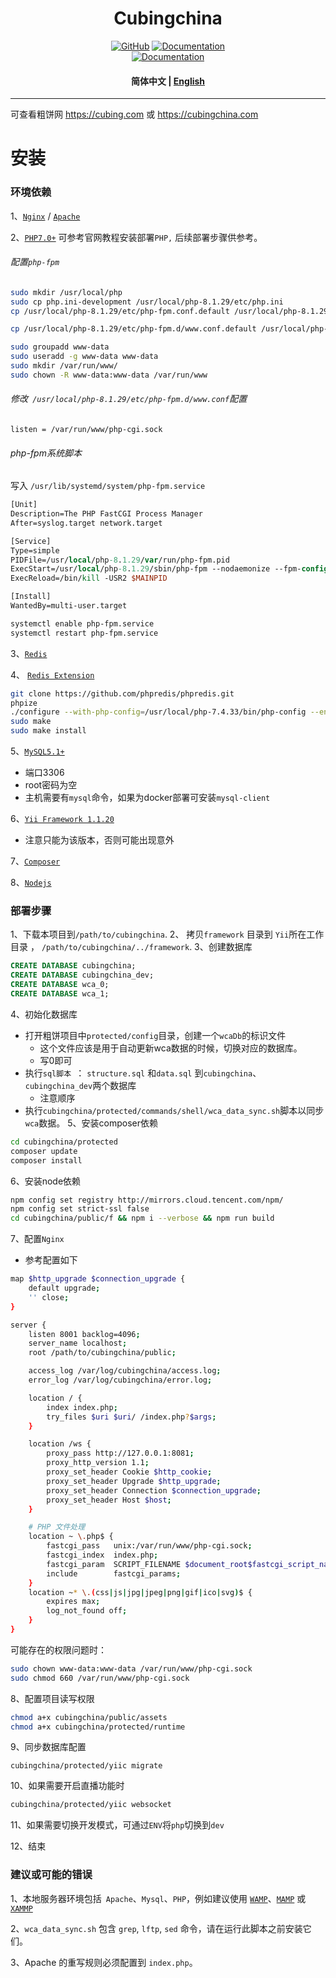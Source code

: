 
<h1 align="center">Cubingchina</h1>
<p align="center">
    <a href="https://github.com/CubingChina/cubingchina/blob/master/LICENSE"><img alt="GitHub" src="https://img.shields.io/badge/license-GPL2.0-blue"></a>
    <a href="https://cubing.com/"><img alt="Documentation" src="https://img.shields.io/badge/website-Cubingchina-green"></a>
    <br>
<a href="https://cubing.com/"><img alt="Documentation" src="https://img.shields.io/badge/Code%20With%20PHP-grey?style=for-the-badge&logo=php&logoSize=samll"></a>
</p>

<h4 align="center">
    <p>
        <b>简体中文</b> | <a href="https://github.com/guojia99/cubingchina/blob/master/README.md">English</a>
    </p>
</h4>

---
可查看粗饼网 https://cubing.com 或 https://cubingchina.com

# 安装
### 环境依赖
1、[`Nginx`](http://nginx.org/) / [`Apache`](http://www.apache.org/)

2、[`PHP7.0+`](http://php.net/)
​	可参考官网教程安装部署`PHP,` 后续部署步骤供参考。
###### 配置`php-fpm`
```bash
sudo mkdir /usr/local/php
sudo cp php.ini-development /usr/local/php-8.1.29/etc/php.ini
cp /usr/local/php-8.1.29/etc/php-fpm.conf.default /usr/local/php-8.1.29/etc/php-fpm.conf

cp /usr/local/php-8.1.29/etc/php-fpm.d/www.conf.default /usr/local/php-8.1.29/etc/php-fpm.d/www.conf

sudo groupadd www-data
sudo useradd -g www-data www-data
sudo mkdir /var/run/www/
sudo chown -R www-data:www-data /var/run/www
```
###### 修改` /usr/local/php-8.1.29/etc/php-fpm.d/www.conf`配置
```
listen = /var/run/www/php-cgi.sock
```
###### php-fpm系统脚本
写入 `/usr/lib/systemd/system/php-fpm.service`
```systemverilog
[Unit]
Description=The PHP FastCGI Process Manager
After=syslog.target network.target

[Service]
Type=simple
PIDFile=/usr/local/php-8.1.29/var/run/php-fpm.pid
ExecStart=/usr/local/php-8.1.29/sbin/php-fpm --nodaemonize --fpm-config /usr/local/php-8.1.29/etc/php-fpm.conf
ExecReload=/bin/kill -USR2 $MAINPID

[Install]
WantedBy=multi-user.target
```
```bash
systemctl enable php-fpm.service
systemctl restart php-fpm.service
```
3、[`Redis`](https://redis.io/)

4、 [`Redis Extension`](https://github.com/phpredis/phpredis)


```bash
git clone https://github.com/phpredis/phpredis.git
phpize
./configure --with-php-config=/usr/local/php-7.4.33/bin/php-config --enable-redis
sudo make
sudo make install
```

5、[`MySQL5.1+`](http://www.mysql.com/)
- 端口3306
- root密码为空
- 主机需要有`mysql`命令，如果为docker部署可安装`mysql-client`

6、[`Yii Framework 1.1.20`](http://www.yiiframework.com/)
- 注意只能为该版本，否则可能出现意外

7、[`Composer`](https://getcomposer.org/)

8、[`Nodejs`](https://nodejs.org/)



### 部署步骤

1、下载本项目到`/path/to/cubingchina`.
2、 拷贝`framework` 目录到  `Yii`所在工作目录 ， `/path/to/cubingchina/../framework`.
3、创建数据库

```sql
CREATE DATABASE cubingchina;
CREATE DATABASE cubingchina_dev;
CREATE DATABASE wca_0;
CREATE DATABASE wca_1;
```
4、初始化数据库
- 打开粗饼项目中`protected/config`目录，创建一个`wcaDb`的标识文件
  - 这个文件应该是用于自动更新wca数据的时候，切换对应的数据库。
  - 写0即可
- 执行`sql脚本 `： `structure.sql` 和`data.sql` 到`cubingchina`、 `cubingchina_dev`两个数据库
  - 注意顺序
- 执行`cubingchina/protected/commands/shell/wca_data_sync.sh`脚本以同步`wca`数据。
5、安装composer依赖
```bash
cd cubingchina/protected
composer update
composer install
```
6、安装node依赖
```bash
npm config set registry http://mirrors.cloud.tencent.com/npm/
npm config set strict-ssl false
cd cubingchina/public/f && npm i --verbose && npm run build
```
7、配置`Nginx`
- 参考配置如下

```bash
map $http_upgrade $connection_upgrade {
    default upgrade;
    '' close;
}

server {
    listen 8001 backlog=4096;
    server_name localhost;
    root /path/to/cubingchina/public;

    access_log /var/log/cubingchina/access.log;
    error_log /var/log/cubingchina/error.log;

    location / {
        index index.php;
        try_files $uri $uri/ /index.php?$args;
    }

    location /ws {
        proxy_pass http://127.0.0.1:8081;
        proxy_http_version 1.1;
        proxy_set_header Cookie $http_cookie;
        proxy_set_header Upgrade $http_upgrade;
        proxy_set_header Connection $connection_upgrade;
        proxy_set_header Host $host;
    }

    # PHP 文件处理
    location ~ \.php$ {
        fastcgi_pass   unix:/var/run/www/php-cgi.sock;
        fastcgi_index  index.php;
		fastcgi_param  SCRIPT_FILENAME $document_root$fastcgi_script_name;
        include        fastcgi_params;
    }
    location ~* \.(css|js|jpg|jpeg|png|gif|ico|svg)$ {
        expires max;
        log_not_found off;
    }
}
```
可能存在的权限问题时：
```bash
sudo chown www-data:www-data /var/run/www/php-cgi.sock
sudo chmod 660 /var/run/www/php-cgi.sock
```

8、配置项目读写权限
```bash
chmod a+x cubingchina/public/assets
chmod a+x cubingchina/protected/runtime
```

9、同步数据库配置
```
cubingchina/protected/yiic migrate
```

10、如果需要开启直播功能时
```bash
cubingchina/protected/yiic websocket
```

11、如果需要切换开发模式，可通过`ENV`将`php`切换到`dev`

12、结束

### 建议或可能的错误

1、本地服务器环境包括` Apache`、`Mysql`、`PHP`，例如建议使用 [`WAMP`](http://www.wampserver.com/en/)、[`MAMP`](https://www.mamp.info/en/) 或 [`XAMMP`](https://www.apachefriends.org/index.html)

2、`wca_data_sync.sh` 包含 `grep`, `lftp`, `sed` 命令，请在运行此脚本之前安装它们。

3、Apache 的重写规则必须配置到 `index.php`。
